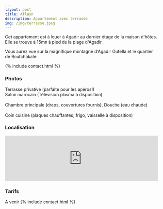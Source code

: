 ```yaml
---
layout: post
title: Aflayn 
description: Appartement avec terrasse
img: /img/terrasse.jpeg
---
```


Cet appartement est à louer à Agadir au dernier étage de la maison d'hôtes. Elle se trouve à 15mn à pied de la plage d'Agadir. 

Vous aurez vue sur la magnifique montagne d'Agadir Oufella et le quartier de Boutchakate. 

{% include contact.html %}


<h3>Photos</h3>

<div class="img_row">
	<a href="{{ site.baseurl }}/img/terrasse.jpeg" target="_blank"><img class="col three" src="{{ site.baseurl }}/img/terrasse.jpeg" alt="" title="Terrasse"/></a>
</div>
<div class="col three caption">
Terrasse privative (parfaite pour les apéros!)
</div>

<div class="img_row">
	<a href="{{ site.baseurl }}/img/salon.jpeg" target="_blank"><img class="col three" src="{{ site.baseurl }}/img/salon.jpeg" alt="" title="salon"/></a>
</div>
<div class="col three caption">
Salon marocain (Télévision plasma à disposition)
</div>

<div class="img_row">
	<a href="{{ site.baseurl }}/img/chambre.jpeg" target="_blank"><img class="col two" src="{{ site.baseurl }}/img/chambre.jpeg" alt="" title="chambre"/></a>
	<a href="{{ site.baseurl }}/img/douche.jpeg" target="_blank"><img class="col one" src="{{ site.baseurl }}/img/douche.jpeg" alt="" title="douche"/></a>
</div>
<div class="col three caption">
	Chambre principale (draps, couvertures fournis), Douche (eau chaude)
</div>

<div class="img_row">
	<a href="{{ site.baseurl }}/img/frigo.jpeg" target="_blank"><img class="col one" src="{{ site.baseurl }}/img/frigo.jpeg" alt="" title="Frigo"/></a>
	<a href="{{ site.baseurl }}/img/cuisine.jpeg" target="_blank"><img class="col two" src="{{ site.baseurl }}/img/cuisine.jpeg" alt="" title="cuisine"/></a>
</div>
<div class="col three caption">
Coin cuisine (plaques chauffantes, frigo, vaisselle à disposition)
</div>


<h3>Localisation</h3>

<div>
<iframe src="https://www.google.com/maps/embed?pb=!1m18!1m12!1m3!1d3440.7682664427384!2d-9.594066784882516!3d30.414315981749198!2m3!1f0!2f0!3f0!3m2!1i1024!2i768!4f13.1!3m3!1m2!1s0xdb3b6f84a1a09cf%3A0x371e5e6fcbc646e9!2s15+Rue+d&#39;Oujda%2C+Agadir+80000%2C+Maroc!5e0!3m2!1sfr!2sfr!4v1557592325039!5m2!1sfr!2sfr" width="100%" frameborder="0" style="border:0" allowfullscreen></iframe>
</div>


<h3>Tarifs</h3>
A venir
{% include contact.html %}
